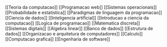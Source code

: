 [[Teoria da computacao]]
[[Programacao web]]
[[Sistemas operacionais]]
[[Probabilidade e estatistica]]
[[Paradigmas de linguagem da  programacao]]
[[Ciencia de dados]]
[[Inteligencia artificial]]
[[Introducao a ciencia da computacao]]
[[Logica de programacao]]
[[Matematica discreta]]
[[Sistemas digitais]]
[[Algebra linear]]
[[Banco de dados]]
[[Estrutura de dados]]
[[Organizacao e arquitetura de computadores]]
[[Calculo]]
[[Computacao grafica]]
[[Engenharia de software]]